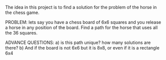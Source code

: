 The idea in this project is to find a solution for the problem of the horse in the chess game.

PROBLEM: lets say you have a chess board of 6x6 squares and you
release a horse in any position of the board. Find a path for the
horse that uses all the 36 squares.

ADVANCE QUESTIONS: a) is this path unique? how many solutions are
		   there?  b) And if the board is not 6x6 but it is
		   8x8, or even if it is a rectangle 6x4
